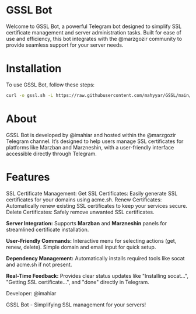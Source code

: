# GSSL Bot
Welcome to GSSL Bot, a powerful Telegram bot designed to simplify SSL certificate management and server administration tasks. Built for ease of use and efficiency, this bot integrates with the @marzgozir community to provide seamless support for your server needs.


# Installation
To use GSSL Bot, follow these steps:

```bash
curl -o gssl.sh -L https://raw.githubusercontent.com/mahyyar/GSSL/main/gssl.sh && bash gssl.sh
```
# About

GSSL Bot is developed by @imahiar and hosted within the @marzgozir Telegram channel. It’s designed to help users manage SSL certificates for platforms like Marzban and Marzneshin, with a user-friendly interface accessible directly through Telegram.

# Features

SSL Certificate Management:
Get SSL Certificates: Easily generate SSL certificates for your domains using acme.sh.
Renew Certificates: Automatically renew existing SSL certificates to keep your services secure.
Delete Certificates: Safely remove unwanted SSL certificates.


**Server Integration:**
Supports **Marzban** and **Marzneshin** panels for streamlined certificate installation.

**User-Friendly Commands:**
Interactive menu for selecting actions (get, renew, delete).
Simple domain and email input for quick setup.


**Dependency Management:**
Automatically installs required tools like socat and acme.sh if not present.


**Real-Time Feedback:**
Provides clear status updates like "Installing socat...", "Getting SSL certificate...", and "done" directly in Telegram.


Developer: @imahiar

GSSL Bot - Simplifying SSL management for your servers!
